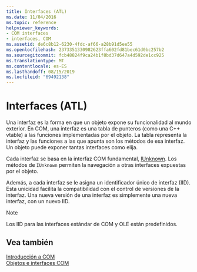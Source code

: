 ```yaml
---
title: Interfaces (ATL)
ms.date: 11/04/2016
ms.topic: reference
helpviewer_keywords:
- COM interfaces
- interfaces, COM
ms.assetid: de6c8b12-6230-4fdc-af66-a28b91d5ee55
ms.openlocfilehash: 2373351330982623ffa602fd81bec61d0bc257b2
ms.sourcegitcommit: fcb48824f9ca24b1f8bd37d647a4d592de1cc925
ms.translationtype: MT
ms.contentlocale: es-ES
ms.lasthandoff: 08/15/2019
ms.locfileid: "69492138"
---
```

# <a name="interfaces-atl"></a>Interfaces (ATL)

Una interfaz es la forma en que un objeto expone su funcionalidad al mundo exterior. En COM, una interfaz es una tabla de punteros (como una C++ vtable) a las funciones implementadas por el objeto. La tabla representa la interfaz y las funciones a las que apunta son los métodos de esa interfaz. Un objeto puede exponer tantas interfaces como elija.

Cada interfaz se basa en la interfaz COM fundamental, [IUnknown](../atl/iunknown.md). Los métodos de `IUnknown` permiten la navegación a otras interfaces expuestas por el objeto.

Además, a cada interfaz se le asigna un identificador único de interfaz (IID). Esta unicidad facilita la compatibilidad con el control de versiones de la interfaz. Una nueva versión de una interfaz es simplemente una nueva interfaz, con un nuevo IID.

> [!NOTE]
>  Los IID para las interfaces estándar de COM y OLE están predefinidos.

## <a name="see-also"></a>Vea también

[Introducción a COM](../atl/introduction-to-com.md)<br/>
[Objetos e interfaces COM](/windows/win32/com/com-objects-and-interfaces)
